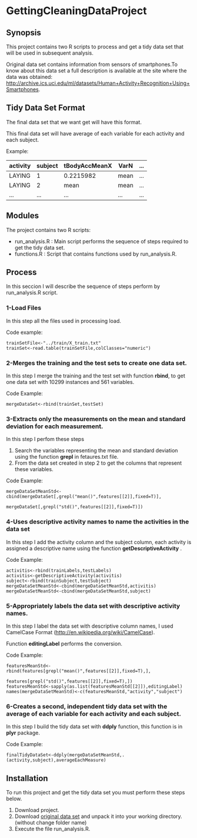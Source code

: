 GettingCleaningDataProject
==========================
## Synopsis
This project contains two R scripts to process and get a tidy data set that will be used in subsequent analysis.

Original data set contains information from sensors of smartphones.To know about this data set a full description is available at the site where the data was obtained: http://archive.ics.uci.edu/ml/datasets/Human+Activity+Recognition+Using+Smartphones. 
## Tidy Data Set Format
The final data set that we want get will have this format.

This final data set will have average of each variable for each activity and each subject. 

Example:

| activity   | subject | tBodyAccMeanX  |VarN   |...|
| -----------|-------- | ---------------|-------|---|
| LAYING     | 1       | 0.2215982      |mean   |...|
| LAYING     | 2       | mean           |mean   |...|
| ...        |...      |...             |...    |...|


## Modules

The project contains two R scripts:
* run_analysis.R : Main script performs the sequence of steps required to get the tidy data set.
* functions.R : Script that contains functions used by run_analysis.R. 

## Process
In this seccion I will describe the sequence of steps perform by run_analysis.R script.

### 1-Load Files
In this step all the files used in processing load.

Code example:
```{r}
trainSetFile<-"../train/X_train.txt"
trainSet<-read.table(trainSetFile,colClasses="numeric")
```
### 2-Merges the training and the test sets to create one data set.
In this step I merge the training and the test set with function **rbind**, to get one data set with 10299 instances and 561 variables.

Code Example:
```{r}
mergeDataSet<-rbind(trainSet,testSet)
```

### 3-Extracts only the measurements on the mean and standard deviation for each measurement. 
In this step I perfom these steps

1. Search the variables representing the mean and standard deviation using the function **grepl** in fetaures.txt file.
2. From the data set created in step 2 to get the columns that represent these variables.

Code Example:
```{r}
mergeDataSetMeanStd<-cbind(mergeDataSet[,grepl("mean()",features[[2]],fixed=T)],
                           mergeDataSet[,grepl("std()",features[[2]],fixed=T)])
```


### 4-Uses descriptive activity names to name the activities in the data set
In this step I add the activity column and the subject column, each activity is assigned a descriptive name using the function **getDescriptiveActivity** .

Code Example:
```{r}
activitis<-rbind(trainLabels,testLabels)
activitis<-getDescriptiveActivity(activitis)
subject<-rbind(trainSubject,testSubject)
mergeDataSetMeanStd<-cbind(mergeDataSetMeanStd,activitis)
mergeDataSetMeanStd<-cbind(mergeDataSetMeanStd,subject)
```
### 5-Appropriately labels the data set with descriptive activity names.
In this step I label the data set with descriptive column names, I used CamelCase Format (http://en.wikipedia.org/wiki/CamelCase).

Function **editingLabel** performs the conversion.

Code Example:
```{r}
featuresMeanStd<-rbind(features[grepl("mean()",features[[2]],fixed=T),],
                       features[grepl("std()",features[[2]],fixed=T),])
featuresMeanStd<-sapply(as.list(featuresMeanStd[[2]]),editingLabel)
names(mergeDataSetMeanStd)<-c(featuresMeanStd,"activity","subject")
```
### 6-Creates a second, independent tidy data set with the average of each variable for each activity and each subject. 
In this step I build the tidy data set with **ddply** function, this function is in **plyr** package.

Code Example:
```{r}
finalTidyDataSet<-ddply(mergeDataSetMeanStd,.(activity,subject),averageEachMeasure)
```
## Installation
To run this project and get the tidy data set you must perform these steps below. 

1. Download project.
2. Download [original data set][id] and unpack it into your working directory.(without change folder name)
3. Execute the file run_analysis.R.


[id]:https://d396qusza40orc.cloudfront.net/getdata%2Fprojectfiles%2FUCI%20HAR%20Dataset.zip
